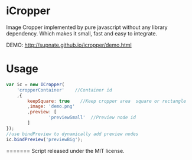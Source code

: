 iCropper
========

Image Cropper implemented by pure javascript without any library dependency. Which makes it small, fast and easy to integrate.

DEMO: http://supnate.github.io/icropper/demo.html

Usage
=========
```js
var ic = new ICropper(
	'cropperContainer'    //Container id
	,{
		keepSquare: true    //Keep cropper area  square or rectangle
		,image: 'demo.png'
		,preview: [
				'previewSmall'  //Preview node id
		]
});
//use bindPreview to dynamically add preview nodes
ic.bindPreview('previewBig');
```

=======
Script released under the MIT license.
